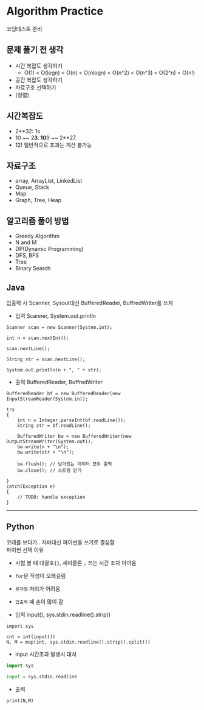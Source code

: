 # Algorithm Practice
코딩테스트 준비

## 문제 풀기 전 생각 
- 시간 복잡도 생각하기
  + O(1) < O(logn) < O(n) < O(nlogn) < O(n^2) < O(n^3) < O(2^n) < O(n!)
- 공간 복잡도 생각하기 
- 자료구조 선택하기 
- (정렬)

## 시간복잡도 
- 2**32: 1s 
- 10 ~~ 2**3. 10**9 ~~ 2**27.
- 12! 일반적으로 초과는 계산 불가능 


## 자료구조 
- array, ArrayList, LinkedList
- Queue, Stack
- Map
- Graph, Tree, Heap

## 알고리즘 풀이 방법

- Greedy Algorithm
- N and M
- DP(Dynamic Programming)
- DFS, BFS
- Tree
- Binary Search

## Java  
입출력 시 Scanner, Sysout대신 BufferedReader, BuffredWriter를 쓰자  
+ 입력 Scanner, System.out.println  
```  
Scanner scan = new Scanner(System.int);

int n = scan.nextInt();

scan.nextLine();

String str = scan.nextLine();

System.out.println(n + ", " + str);
```  

+ 출력 BufferedReader, BuffredWriter  
```  
BufferedReader bf = new BufferedReader(new InputStreamReader(System.in));

try
{
    int n = Integer.parseInt(bf.readLine());
    String str = bf.readLine();

    BufferedWriter bw = new BufferedWriter(new OutputStreamWriter(System.out));
    bw.write(n + "\n");
    bw.write(str + "\n");

    bw.flush(); // 남아있는 데이터 모두 출력
    bw.close(); // 스트림 닫기

}
catch(Exception e)
{
	// TODO: handle exception
}
```  
<hr>

## Python   
코테를 보다가.. 자바대신 파이썬을 쓰기로 결심함  
파이썬 선택 이유   

- 시험 볼 때 대괄호```{}```, 세미콜론 ```;``` 쓰는 시간 조차 아까움  
- ```for```문 작성이 오래걸림  
- ```문자열``` 처리가 어려움   
- ```입출력``` 때 손이 많이 감 


- 입력 input(), sys.stdin.readline().strip()
```
import sys

cnt = int(input())
N, M = map(int, sys.stdin.readline().strip().split())
```
- input 시간초과 발생시 대처 
```python
import sys

input = sys.stdin.readline
```
- 출력
```
print(N,M)
```